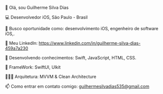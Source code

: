 👤 Olá, sou Guilherme Silva Dias

💻 Desenvolvedor iOS, São Paulo - Brasil

🌱 Busco oportunidade como: desenvolvimento iOS, engenheiro de software iOS,.

📄 Meu LinkedIn: https://www.linkedin.com/in/guilherme-silva-dias-459a7a230

🔭 Desenvolvendo conhecimentos: Swift, JavaScript, HTML, CSS. 

📖 FrameWork: SwiftUI, Ulkit

🧑🏻‍💻 Arquitetura: MVVM & Clean Architecture 

📫 Como entrar em contato comigo: guilhermesilvadias535@gmail.com

<!---
iOSDevoloperGui/iOSDevoloperGui is a ✨ special ✨ repository because its `README.md` (this file) appears on your GitHub profile.
You can click the Preview link to take a look at your changes.
--->
